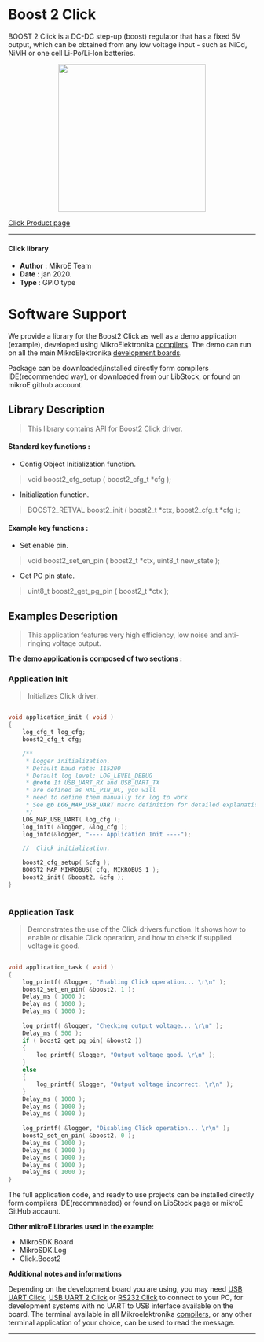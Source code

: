 
# Boost 2 Click

BOOST 2 Click is a DC-DC step-up (boost) regulator that has a fixed 5V output, which can be obtained from any low voltage input - such as NiCd, NiMH or one cell Li-Po/Li-Ion batteries.

<p align="center">
  <img src="https://download.mikroe.com/images/click_for_ide/boost2_click.png" height=300px>
</p>

[Click Product page](https://www.mikroe.com/boost-2-click)

---


#### Click library 

- **Author**        : MikroE Team
- **Date**          : jan 2020.
- **Type**          : GPIO type


# Software Support

We provide a library for the Boost2 Click 
as well as a demo application (example), developed using MikroElektronika 
[compilers](https://shop.mikroe.com/compilers). 
The demo can run on all the main MikroElektronika [development boards](https://shop.mikroe.com/development-boards).

Package can be downloaded/installed directly form compilers IDE(recommended way), or downloaded from our LibStock, or found on mikroE github account. 

## Library Description

> This library contains API for Boost2 Click driver.

#### Standard key functions :

- Config Object Initialization function.
> void boost2_cfg_setup ( boost2_cfg_t *cfg ); 
 
- Initialization function.
> BOOST2_RETVAL boost2_init ( boost2_t *ctx, boost2_cfg_t *cfg );

#### Example key functions :

- Set enable pin.
> void boost2_set_en_pin ( boost2_t *ctx, uint8_t new_state );
 
- Get PG pin state.
> uint8_t boost2_get_pg_pin ( boost2_t *ctx );

## Examples Description

> This application features very high efficiency, low noise and anti-ringing voltage output.

**The demo application is composed of two sections :**

### Application Init 

> Initializes Click driver.

```c

void application_init ( void )
{
    log_cfg_t log_cfg;
    boost2_cfg_t cfg;

    /** 
     * Logger initialization.
     * Default baud rate: 115200
     * Default log level: LOG_LEVEL_DEBUG
     * @note If USB_UART_RX and USB_UART_TX 
     * are defined as HAL_PIN_NC, you will 
     * need to define them manually for log to work. 
     * See @b LOG_MAP_USB_UART macro definition for detailed explanation.
     */
    LOG_MAP_USB_UART( log_cfg );
    log_init( &logger, &log_cfg );
    log_info(&logger, "---- Application Init ----");

    //  Click initialization.

    boost2_cfg_setup( &cfg );
    BOOST2_MAP_MIKROBUS( cfg, MIKROBUS_1 );
    boost2_init( &boost2, &cfg );
}
  
```

### Application Task

> Demonstrates the use of the Click drivers function. It
shows how to enable or disable Click operation, and how to check if supplied
voltage is good.

```c

void application_task ( void )
{
    log_printf( &logger, "Enabling Click operation... \r\n" );
    boost2_set_en_pin( &boost2, 1 );
    Delay_ms ( 1000 );
    Delay_ms ( 1000 );
    Delay_ms ( 1000 );
    
    log_printf( &logger, "Checking output voltage... \r\n" );
    Delay_ms ( 500 );
    if ( boost2_get_pg_pin( &boost2 ))
    {
        log_printf( &logger, "Output voltage good. \r\n" );
    }
    else
    {
        log_printf( &logger, "Output voltage incorrect. \r\n" );
    }
    Delay_ms ( 1000 );
    Delay_ms ( 1000 );
    Delay_ms ( 1000 );
    
    log_printf( &logger, "Disabling Click operation... \r\n" );
    boost2_set_en_pin( &boost2, 0 );
    Delay_ms ( 1000 );
    Delay_ms ( 1000 );
    Delay_ms ( 1000 );
    Delay_ms ( 1000 );
    Delay_ms ( 1000 ); 
}  

```

The full application code, and ready to use projects can be  installed directly form compilers IDE(recommneded) or found on LibStock page or mikroE GitHub accaunt.

**Other mikroE Libraries used in the example:** 

- MikroSDK.Board
- MikroSDK.Log
- Click.Boost2

**Additional notes and informations**

Depending on the development board you are using, you may need 
[USB UART Click](https://shop.mikroe.com/usb-uart-click), 
[USB UART 2 Click](https://shop.mikroe.com/usb-uart-2-click) or 
[RS232 Click](https://shop.mikroe.com/rs232-click) to connect to your PC, for 
development systems with no UART to USB interface available on the board. The 
terminal available in all Mikroelektronika 
[compilers](https://shop.mikroe.com/compilers), or any other terminal application 
of your choice, can be used to read the message.



---
